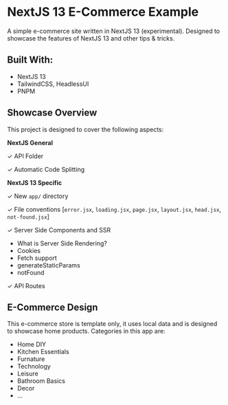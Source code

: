 # NextJS 13 E-Commerce Example

A simple e-commerce site written in NextJS 13 (experimental). Designed to showcase the features of NextJS 13 and other tips & tricks.

## Built With:

-   NextJS 13
-   TailwindCSS, HeadlessUI
-   PNPM

## Showcase Overview

This project is designed to cover the following aspects:

**NextJS General**

&check; API Folder

&check; Automatic Code Splitting

**NextJS 13 Specific**

&check; New `app/` directory

&check; File conventions [`error.jsx`, `loading.jsx`, `page.jsx`, `layout.jsx`, `head.jsx`, `not-found.jsx`]

&check; Server Side Components and SSR

-   What is Server Side Rendering?
-   Cookies
-   Fetch support
-   generateStaticParams
-   notFound

&check; API Routes

## E-Commerce Design

This e-commerce store is template only, it uses local data and is designed to showcase home products. Categories in this app are:

-   Home DIY
-   Kitchen Essentials
-   Furnature
-   Technology
-   Leisure
-   Bathroom Basics
-   Decor
-   ...
